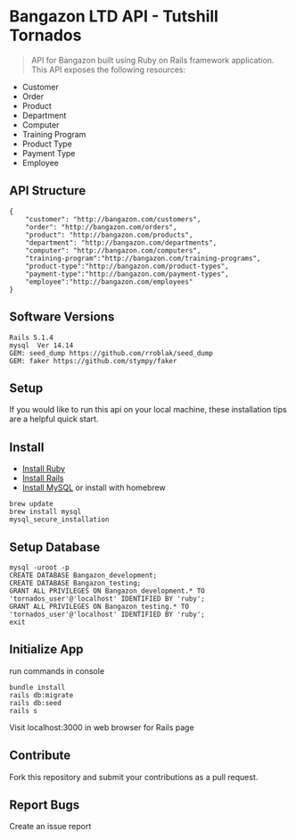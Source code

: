 # Bangazon LTD API - Tutshill Tornados

> API for Bangazon built using Ruby on Rails framework application.
This API exposes the following resources:
* Customer
* Order
* Product
* Department
* Computer
* Training Program
* Product Type
* Payment Type
* Employee


## API Structure
```
{
    "customer": "http://bangazon.com/customers", 
    "order": "http://bangazon.com/orders", 
    "product": "http://bangazon.com/products",
    "department": "http://bangazon.com/departments",
    "computer": "http://bangazon.com/computers",
    "training-program":"http://bangazon.com/training-programs",
    "product-type":"http://bangazon.com/product-types",
    "payment-type":"http://bangazon.com/payment-types",
    "employee":"http://bangazon.com/employees"
}
```

## Software Versions

```
Rails 5.1.4
mysql  Ver 14.14
GEM: seed_dump https://github.com/rroblak/seed_dump
GEM: faker https://github.com/stympy/faker
```

## Setup

If you would like to run this api on your local machine, these installation tips are a helpful quick start. 

## Install

* [Install Ruby](https://www.ruby-lang.org/en/documentation/installation/)
* [Install Rails](https://github.com/tbsvttr/install-ruby-and-rails)
* [Install MySQL](https://www.mysql.com/downloads/) or install with homebrew

```
brew update
brew install mysql
mysql_secure_installation
```

## Setup Database

```
mysql -uroot -p
CREATE DATABASE Bangazon_development;
CREATE DATABASE Bangazon_testing;
GRANT ALL PRIVILEGES ON Bangazon_development.* TO 'tornados_user'@'localhost' IDENTIFIED BY 'ruby';
GRANT ALL PRIVILEGES ON Bangazon_testing.* TO 'tornados_user'@'localhost' IDENTIFIED BY 'ruby';
exit
```

## Initialize App

run commands in console
``` 
bundle install
rails db:migrate
rails db:seed
rails s
```
Visit localhost:3000 in web browser for Rails page

## Contribute
Fork this repository and submit your contributions as a pull request.

## Report Bugs
Create an issue report
